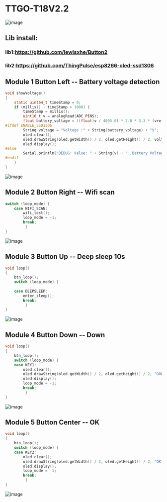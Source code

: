 # TTGO-T18V2.2

![image](https://github.com/LilyGO/TTGO-T18V2.2/blob/master/image/image0.jpg)

## Lib install:
### lib1:https://github.com/lewisxhe/Button2
### lib2:https://github.com/ThingPulse/esp8266-oled-ssd1306

## Module 1 Button Left -- Battery voltage detection

```c
void showVoltage()
{
    static uint64_t timeStamp = 0;
    if (millis() - timeStamp > 1000) {
        timeStamp = millis();
        uint16_t v = analogRead(ADC_PINS);
        float battery_voltage = ((float)v / 4095.0) * 2.0 * 3.3 * (vref / 1000.0);
#ifdef ENABLE_SSD1306
        String voltage = "Voltage :" + String(battery_voltage) + "V";
        oled.clear();
        oled.drawString(oled.getWidth() / 2, oled.getHeight() / 2, voltage);
        oled.display();
#else
        Serial.println("DEBUG: Value: " + String(v) + " ,Battery Voltage is" + String(battery_voltage) + "V");
#endif
    }
}
```        
![image](https://github.com/LilyGO/TTGO-T18V2.2/blob/master/image/image6.jpg)

## Module 2 Button Right -- Wifi scan

```c
switch (loop_mode) {
    case WIFI_SCAN:
        wifi_test();
        loop_mode = -1;
        break;
         }
}
```      

![image](https://github.com/LilyGO/TTGO-T18V2.2/blob/master/image/image7.jpg)

## Module 3 Button Up -- Deep sleep 10s

```c
void loop()
{
    btn_loop();
    switch (loop_mode) {
    
    case DEEPSLEEP:
        enter_sleep();
        break;
         }
}
```      
![image](https://github.com/LilyGO/TTGO-T18V2.2/blob/master/image/image8.jpg)
## Module 4 Button Down -- Down

```c
void loop()
{
    btn_loop();
    switch (loop_mode) {
    case KEY1:
        oled.clear();
        oled.drawString(oled.getWidth() / 2, oled.getHeight() / 2, "DOWN");
        oled.display();
        loop_mode = -1;
        break;
         }
}
```      
![image](https://github.com/LilyGO/TTGO-T18V2.2/blob/master/image/image9.jpg)
## Module 5 Button Center -- OK

```c
void loop()
{
    btn_loop();
    switch (loop_mode) {
    case KEY2:
        oled.clear();
        oled.drawString(oled.getWidth() / 2, oled.getHeight() / 2, "OK");
        oled.display();
        loop_mode = -1;
        break;
         }
}

```      
![image](https://github.com/LilyGO/TTGO-T18V2.2/blob/master/image/image10.jpg)
